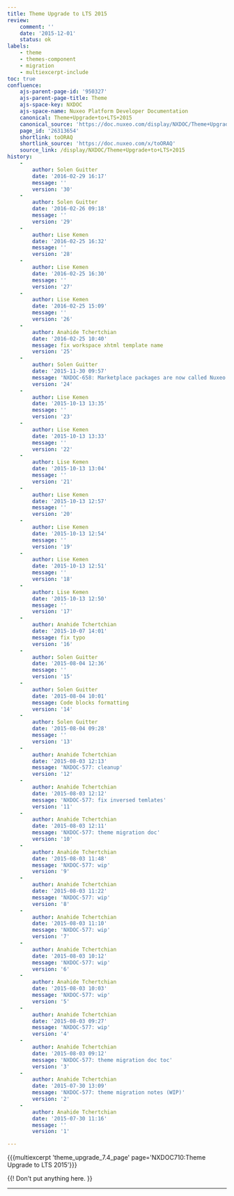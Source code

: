 ```yaml
---
title: Theme Upgrade to LTS 2015
review:
    comment: ''
    date: '2015-12-01'
    status: ok
labels:
    - theme
    - themes-component
    - migration
    - multiexcerpt-include
toc: true
confluence:
    ajs-parent-page-id: '950327'
    ajs-parent-page-title: Theme
    ajs-space-key: NXDOC
    ajs-space-name: Nuxeo Platform Developer Documentation
    canonical: Theme+Upgrade+to+LTS+2015
    canonical_source: 'https://doc.nuxeo.com/display/NXDOC/Theme+Upgrade+to+LTS+2015'
    page_id: '26313654'
    shortlink: toORAQ
    shortlink_source: 'https://doc.nuxeo.com/x/toORAQ'
    source_link: /display/NXDOC/Theme+Upgrade+to+LTS+2015
history:
    - 
        author: Solen Guitter
        date: '2016-02-29 16:17'
        message: ''
        version: '30'
    - 
        author: Solen Guitter
        date: '2016-02-26 09:18'
        message: ''
        version: '29'
    - 
        author: Lise Kemen
        date: '2016-02-25 16:32'
        message: ''
        version: '28'
    - 
        author: Lise Kemen
        date: '2016-02-25 16:30'
        message: ''
        version: '27'
    - 
        author: Lise Kemen
        date: '2016-02-25 15:09'
        message: ''
        version: '26'
    - 
        author: Anahide Tchertchian
        date: '2016-02-25 10:40'
        message: fix workspace xhtml template name
        version: '25'
    - 
        author: Solen Guitter
        date: '2015-11-30 09:57'
        message: 'NXDOC-658: Marketplace packages are now called Nuxeo Packages'
        version: '24'
    - 
        author: Lise Kemen
        date: '2015-10-13 13:35'
        message: ''
        version: '23'
    - 
        author: Lise Kemen
        date: '2015-10-13 13:33'
        message: ''
        version: '22'
    - 
        author: Lise Kemen
        date: '2015-10-13 13:04'
        message: ''
        version: '21'
    - 
        author: Lise Kemen
        date: '2015-10-13 12:57'
        message: ''
        version: '20'
    - 
        author: Lise Kemen
        date: '2015-10-13 12:54'
        message: ''
        version: '19'
    - 
        author: Lise Kemen
        date: '2015-10-13 12:51'
        message: ''
        version: '18'
    - 
        author: Lise Kemen
        date: '2015-10-13 12:50'
        message: ''
        version: '17'
    - 
        author: Anahide Tchertchian
        date: '2015-10-07 14:01'
        message: fix typo
        version: '16'
    - 
        author: Solen Guitter
        date: '2015-08-04 12:36'
        message: ''
        version: '15'
    - 
        author: Solen Guitter
        date: '2015-08-04 10:01'
        message: Code blocks formatting
        version: '14'
    - 
        author: Solen Guitter
        date: '2015-08-04 09:28'
        message: ''
        version: '13'
    - 
        author: Anahide Tchertchian
        date: '2015-08-03 12:13'
        message: 'NXDOC-577: cleanup'
        version: '12'
    - 
        author: Anahide Tchertchian
        date: '2015-08-03 12:12'
        message: 'NXDOC-577: fix inversed temlates'
        version: '11'
    - 
        author: Anahide Tchertchian
        date: '2015-08-03 12:11'
        message: 'NXDOC-577: theme migration doc'
        version: '10'
    - 
        author: Anahide Tchertchian
        date: '2015-08-03 11:48'
        message: 'NXDOC-577: wip'
        version: '9'
    - 
        author: Anahide Tchertchian
        date: '2015-08-03 11:22'
        message: 'NXDOC-577: wip'
        version: '8'
    - 
        author: Anahide Tchertchian
        date: '2015-08-03 11:10'
        message: 'NXDOC-577: wip'
        version: '7'
    - 
        author: Anahide Tchertchian
        date: '2015-08-03 10:12'
        message: 'NXDOC-577: wip'
        version: '6'
    - 
        author: Anahide Tchertchian
        date: '2015-08-03 10:03'
        message: 'NXDOC-577: wip'
        version: '5'
    - 
        author: Anahide Tchertchian
        date: '2015-08-03 09:27'
        message: 'NXDOC-577: wip'
        version: '4'
    - 
        author: Anahide Tchertchian
        date: '2015-08-03 09:12'
        message: 'NXDOC-577: theme migration doc toc'
        version: '3'
    - 
        author: Anahide Tchertchian
        date: '2015-07-30 13:09'
        message: 'NXDOC-577: theme migration notes (WIP)'
        version: '2'
    - 
        author: Anahide Tchertchian
        date: '2015-07-30 11:16'
        message: ''
        version: '1'

---
```

{{{multiexcerpt 'theme_upgrade_7.4_page' page='NXDOC710:Theme Upgrade to LTS 2015'}}}

{{! Don't put anything here. }}

* * *